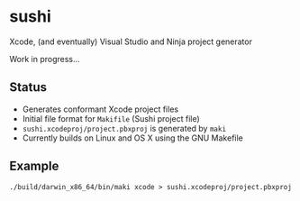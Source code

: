 # sushi

Xcode, (and eventually) Visual Studio and Ninja project generator

Work in progress...

## Status

* Generates conformant Xcode project files
* Initial file format for ```Makifile``` (Sushi project file)
* ```sushi.xcodeproj/project.pbxproj``` is generated by ```maki```
* Currently builds on Linux and OS X using the GNU Makefile

## Example

```
./build/darwin_x86_64/bin/maki xcode > sushi.xcodeproj/project.pbxproj
```